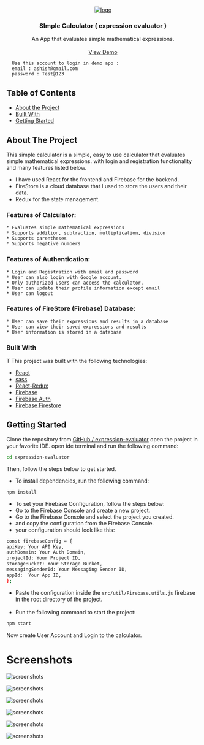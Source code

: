 <!--
*** Thanks for checking out this README Template. If you have a suggestion that would
*** make this better, please fork the repo and create a pull request or simply open
*** an issue with the tag "enhancement".
*** Thanks again! Now go create something AMAZING! :D
-->

<!-- PROJECT LOGO -->
<br />
<p align="center">
  <a href="https://github.com/othneildrew/Best-README-Template">
     <img src="https://img.icons8.com/cute-clipart/64/undefined/apple-calculator.png" alt='logo'/>
  </a>

<h3 align="center">SImple Calculator ( expression evaluator )</h3>

  <p align="center">
    An App that evaluates simple mathematical expressions.
    <br />
    <br />
      <a href="https://exp-calc.netlify.app/">View Demo</a>
  </p>

```shell
  Use this account to login in demo app :
  email : ashish@gmail.com
  password : Test@123
```

<!-- TABLE OF CONTENTS -->

## Table of Contents

- [About the Project](#about-the-project)
- [Built With](#built-with)
- [Getting Started](#getting-started)

<!-- ABOUT THE PROJECT -->

## About The Project

This simple calculator is a simple, easy to use calculator that evaluates simple mathematical expressions.
with login and registration functionality and many features listed below.

- I have used React for the frontend and Firebase for the backend.
- FireStore is a cloud database that I used to store the users and their data.
- Redux for the state management.

### Features of Calculator:

    * Evaluates simple mathematical expressions
    * Supports addition, subtraction, multiplication, division
    * Supports parentheses
    * Supports negative numbers

### Features of Authentication:

    * Login and Registration with email and password
    * User can also login with Google account.
    * Only authorized users can access the calculator.
    * User can update their profile information except email
    * User can logout

### Features of FireStore (Firebase) Database:

    * User can save their expressions and results in a database
    * User can view their saved expressions and results
    * User information is stored in a database

### Built With

T This project was built with the following technologies:

- [React](https://reactjs.org/)
- [sass](https://sass-lang.com/)
- [React-Redux](https://react-redux.js.org/)
- [Firebase](https://firebase.google.com/)
- [Firebase Auth](https://firebase.google.com/docs/auth/)
- [Firebase Firestore](https://firebase.google.com/docs/firestore/)

<!-- GETTING STARTED -->

## Getting Started

Clone the repository from [GitHub / expression-evaluator](https://github.com/ASHISH7865/expression-evaluator.git)
open the project in your favorite IDE.
open ide terminal and run the following command:

```sh
cd expression-evaluator
```

Then, follow the steps below to get started.

- To install dependencies, run the following command:

```sh
npm install
```

- To set your Firebase Configuration, follow the steps below:
- Go to the Firebase Console and create a new project.
- Go to the Firebase Console and select the project you created.
- and copy the configuration from the Firebase Console.
- your configuration should look like this:

```sh
const firebaseConfig = {
apiKey: Your API Key,
authDomain: Your Auth Domain,
projectId: Your Project ID,
storageBucket: Your Storage Bucket,
messagingSenderId: Your Messaging Sender ID,
appId:  Your App ID,
};
```

- Paste the configuration inside the `src/util/Firebase.utils.js` firebase in the root directory of the project.
  <br/>
  <br/>
- Run the following command to start the project:

```sh
npm start
```

Now create User Account and Login to the calculator.

# Screenshots

![screenshots](/expression-evaluator/src/App%20screenshot/screenshot.png)

![screenshots](/expression-evaluator/src/App%20screenshot/Screenshot%202022-06-11%20214726.png)

![screenshots](/expression-evaluator/src/App%20screenshot/Screenshot%202022-06-11%20214816.png)

![screenshots](/expression-evaluator/src/App%20screenshot/Screenshot%202022-06-11%20214848.png)

![screenshots](/expression-evaluator/src/App%20screenshot/Screenshot%202022-06-11%20214915.png)

![screenshots](/expression-evaluator//src//App%20screenshot/Screenshot%202022-06-11%20214942.png)
